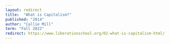 ```yaml
---
layout: redirect
title:  "What is Capitalism?"
published: "2014"
author: "Callie Mill"
term: "Fall 2022"
redirect: https://www.liberationschool.org/02-what-is-capitalism-html/
---
```

